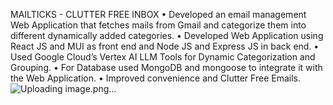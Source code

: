 MAILTICKS - CLUTTER FREE INBOX
• Developed an email management Web Application that fetches mails from Gmail and categorize them into different
dynamically added categories.
• Developed Web Application using React JS and MUI as front end and Node JS and Express JS in back end.
• Used Google Cloud’s Vertex AI LLM Tools for Dynamic Categorization and Grouping.
• For Database used MongoDB and mongoose to integrate it with the Web Application.
• Improved convenience and Clutter Free Emails.
![Uploading image.png…]()

